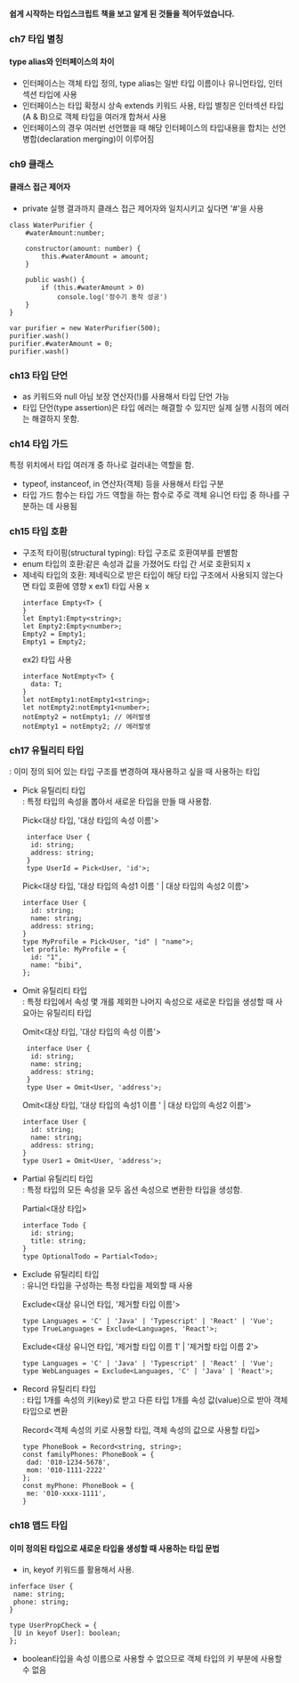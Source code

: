 #### 쉽게 시작하는 타입스크립트 책을 보고 알게 된 것들을 적어두었습니다.

### ch7 타입 별칭
#### type alias와 인터페이스의 차이

- 인터페이스는 객체 타입 정의, type alias는 일반 타입 이름이나 유니언타입, 인터섹션 타입에 사용
- 인터페이스는 타입 확정시 상속 extends 키워드 사용, 타입 별칭은 인터섹션 타입(A & B)으로 객체 타입을 여러개 합쳐서 사용
- 인터페이스의 경우 여러번 선언했을 때 해당 인터페이스의 타입내용을 합치는 선언 병합(declaration merging)이 이루어짐

### ch9 클래스
#### 클래스 접근 제어자

- private 실행 결과까지 클래스 접근 제어자와 일치시키고 싶다면 '#'을 사용

```
class WaterPurifier {
    #waterAmount:number;

    constructor(amount: number) {
        this.#waterAmount = amount;
    }

    public wash() {
        if (this.#waterAmount > 0)
            console.log('정수기 동작 성공')
    }
}

var purifier = new WaterPurifier(500);
purifier.wash()
purifier.#waterAmount = 0;
purifier.wash()
```

### ch13 타입 단언
- as 키워드와 null 아님 보장 연산자(!)를 사용해서 타입 단언 가능
- 타입 단언(type assertion)은 타입 에러는 해결할 수 있지만 실제 실행 시점의 에러는 해결하지 못함.

### ch14 타입 가드
특정 위치에서 타입 여러개 중 하나로 걸러내는 역할을 함.
- typeof, instanceof, in 연산자(객체) 등을 사용해서 타입 구분
- 타입 가드 함수는 타입 가드 역할을 하는 함수로 주로 객체 유니언 타입 중 하나를 구분하는 데 사용됨

### ch15 타입 호환
- 구조적 타이핑(structural typing): 타입 구조로 호환여부를 판별함
- enum 타입의 호환:같은 속성과 값을 가졌어도 타입 간 서로 호환되지 x
- 제네릭 타입의 호환: 제네릭으로 받은 타입이 해당 타입 구조에서 사용되지 않는다면 타입 호환에 영향 x
  ex1) 타입 사용 x
  ```
  interface Empty<T> {
  }
  let Empty1:Empty<string>;
  let Empty2:Empty<number>;
  Empty2 = Empty1;
  Empty1 = Empty2;
  ```
  ex2) 타입 사용
  ```
  interface NotEmpty<T> {
    data: T;
  }
  let notEmpty1:notEmpty1<string>;
  let notEmpty2:notEmpty1<number>;
  notEmpty2 = notEmpty1; // 에러발생
  notEmpty1 = notEmpty2; // 에러발생
  ```

### ch17 유틸리티 타입
: 이미 정의 되어 있는 타입 구조를 변경하여 재사용하고 싶을 때 사용하는 타입

- Pick 유틸리티 타입  <br/>
: 특정 타입의 속성을 뽑아서 새로운 타입을 만들 때 사용함.  <br/>

  Pick<대상 타입, '대상 타입의 속성 이름'>
  ```
   interface User {
    id: string;
    address: string;
   }
   type UserId = Pick<User, 'id'>;
  ```
  Pick<대상 타입, '대상 타입의 속성1 이름 ' | 대상 타입의 속성2 이름'>
  ```
  interface User {
    id: string;
    name: string;
    address: string;
  }
  type MyProfile = Pick<User, "id" | "name">;
  let profile: MyProfile = {
    id: "1",
    name: "bibi",
  };
  ```

- Omit 유틸리티 타입  <br/>
: 특정 타입에서 속성 몇 개를 제외한 나머지 속성으로 새로운 타입을 생성할 때 사요아는 유틸리티 타입  <br/>

  Omit<대상 타입, '대상 타입의 속성 이름'>
  ```
   interface User {
    id: string;
    name: string;
    address: string;
   }
   type User = Omit<User, 'address'>;
  ```

  Omit<대상 타입, '대상 타입의 속성1 이름 ' | 대상 타입의 속성2 이름'>
  ```
  interface User {
    id: string;
    name: string;
    address: string;
  }
  type User1 = Omit<User, 'address'>;
  ```

- Partial 유틸리티 타입  <br/>
    : 특정 타입의 모든 속성을 모두 옵션 속성으로 변환한 타입을 생성함.  <br/>

    Partial<대상 타입>
    ```
    interface Todo {
      id: string;
      title: string;
    }
    type OptionalTodo = Partial<Todo>;
    ```

- Exclude 유틸리티 타입  <br/>
: 유니언 타입을 구성하는 특정 타입을 제외할 때 사용 <br/>

   Exclude<대상 유니언 타입, '제거할 타입 이름'>
    ```
    type Languages = 'C' | 'Java' | 'Typescript' | 'React' | 'Vue';
    type TrueLanguages = Exclude<Languages, 'React'>;
    ```

   Exclude<대상 유니언 타입, '제거할 타입 이름 1' | '제거할 타입 이름 2'>
    ```
    type Languages = 'C' | 'Java' | 'Typescript' | 'React' | 'Vue';
    type WebLanguages = Exclude<Languages, 'C' | 'Java' | 'React'>;
    ```

- Record 유틸리티 타입  <br/>
: 타입 1개를 속성의 키(key)로 받고 다른 타입 1개를 속성 값(value)으로 받아 객체 타입으로 변환  <br/>

    Record<객체 속성의 키로 사용할 타입, 객체 속성의 값으로 사용할 타입>
     ```
     type PhoneBook = Record<string, string>;
     const familyPhones: PhoneBook = {
      dad: '010-1234-5678',
      mom: '010-1111-2222'
     };
     const myPhone: PhoneBook = {
      me: '010-xxxx-1111',
     }
     ```
 
### ch18 맵드 타입
#### 이미 정의된 타입으로 새로운 타입을 생성할 때 사용하는 타입 문법
- in, keyof 키워드를 활용해서 사용.
```
inferface User {
 name: string;
 phone: string;
}

type UserPropCheck = {
 [U in keyof User]: boolean;
};
```
- boolean타입을 속성 이름으로 사용할 수 없으므로 객체 타입의 키 부분에 사용할 수 없음
